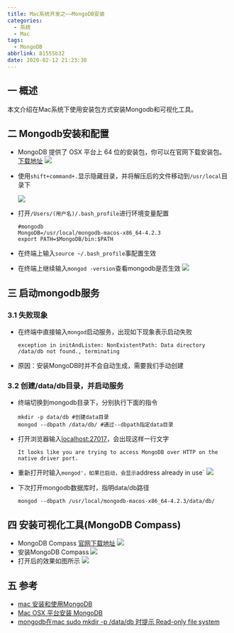 ```yaml
---
title: Mac系统开发之——MongoDB安装
categories:
  - 系统
  - Mac
tags:
  - MongoDB
abbrlink: 81555b32
date: 2020-02-12 21:23:30
---
```

## 一 概述

本文介绍在Mac系统下使用安装包方式安装Mongodb和可视化工具。

<!--more-->

## 二 Mongodb安装和配置
* MongoDB 提供了 OSX 平台上 64 位的安装包，你可以在官网下载安装包。[下载地址][1]
![][11]

* 使用`shift+command+.`显示隐藏目录，并将解压后的文件移动到`/usr/local`目录下

  ![][12]
  
* 打开`/Users/(用户名)/.bash_profile`进行环境变量配置

  ```
  #mongodb
  MongoDB=/usr/local/mongodb-macos-x86_64-4.2.3
  export PATH=$MongoDB/bin:$PATH
  ```

* 在终端上输入`source ~/.bash_profile`事配置生效

* 在终端上继续输入`mongod -version`查看mongodb是否生效
![][13]

## 三 启动mongodb服务

### 3.1 失败现象

* 在终端中直接输入`mongod`启动服务，出现如下现象表示启动失败

  ```
  exception in initAndListen: NonExistentPath: Data directory /data/db not found., terminating
  ```

* 原因：安装MongoDB时并不会自动生成，需要我们手动创建

### 3.2 创建/data/db目录，并启动服务

* 终端切换到mongodb目录下，分别执行下面的指令

  ```
  mkdir -p data/db #创建data目录
  mongod --dbpath /data/db/ #通过--dbpath指定data目录
  ```

* 打开浏览器输入[localhost:27017][2]，会出现这样一行文字

  ```
  It looks like you are trying to access MongoDB over HTTP on the native driver port.
  ```

* 重新打开时输入`mongod'，如果已启动，会显示`address already in use`
![][15]

* 下次打开mongodb数据库时，指明data/db路径

  ```
  mongod --dbpath /usr/local/mongodb-macos-x86_64-4.2.3/data/db/
  ```

  

## 四 安装可视化工具(MongoDB Compass)

* MongoDB Compass [官网下载地址][3]
![][16]
* 安装MongoDB Compass
![][17]
* 打开后的效果如图所示
![][18]

## 五 参考
* [mac 安装和使用MongoDB][4]
* [Mac OSX 平台安装 MongoDB][5]
* [mongodb在mac sudo mkdir -p /data/db 时提示 Read-only file system][6]

[1]: https://www.mongodb.com/download-center#community
[2]:http://localhost:27017
[3]:https://www.mongodb.com/download-center/compass
[4]:https://www.jianshu.com/p/7241f7c83f4a
[5]:https://www.runoob.com/mongodb/mongodb-osx-install.html
[6]:https://www.cnblogs.com/HoverM/p/11897638.html


[11]:https://cdn.staticaly.com/gh/PGzxc/CDN/master/blog-image//mongodb-service-download-page.png
[12]:https://cdn.staticaly.com/gh/PGzxc/CDN/master/blog-image//monogo-upzip-mv-usr-local.png
[13]:https://cdn.staticaly.com/gh/PGzxc/CDN/master/blog-image//mongodb-terminal-version.png
[14]:https://cdn.staticaly.com/gh/PGzxc/CDN/master/blog-image//mongodb-mkdir-data-dbpath.png
[15]:https://cdn.staticaly.com/gh/PGzxc/CDN/master/blog-image//mongodb-mongod-in-use.png
[16]:https://cdn.staticaly.com/gh/PGzxc/CDN/master/blog-image//mongodb-compass-tools.png
[17]:https://cdn.staticaly.com/gh/PGzxc/CDN/master/blog-image//mongodb-compass-install.png
[18]:https://cdn.staticaly.com/gh/PGzxc/CDN/master/blog-image//mongodb-compass-open.png